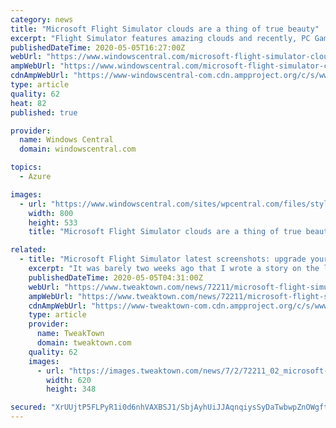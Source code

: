 ```yaml
---
category: news
title: "Microsoft Flight Simulator clouds are a thing of true beauty"
excerpt: "Flight Simulator features amazing clouds and recently, PC Gamer posted a few images of them from the game. Suffice to say, they're stunning and quite possibly the best cloud rendered in any game ever made."
publishedDateTime: 2020-05-05T16:27:00Z
webUrl: "https://www.windowscentral.com/microsoft-flight-simulator-clouds-are-thing-true-beauty"
ampWebUrl: "https://www.windowscentral.com/microsoft-flight-simulator-clouds-are-thing-true-beauty?amp"
cdnAmpWebUrl: "https://www-windowscentral-com.cdn.ampproject.org/c/s/www.windowscentral.com/microsoft-flight-simulator-clouds-are-thing-true-beauty?amp"
type: article
quality: 62
heat: 82
published: true

provider:
  name: Windows Central
  domain: windowscentral.com

topics:
  - Azure

images:
  - url: "https://www.windowscentral.com/sites/wpcentral.com/files/styles/large/public/field/image/2019/09/microsoft-flight-simulator-daher-socata-tbm-930-h.jpg?itok=JLU43Mg7"
    width: 800
    height: 533
    title: "Microsoft Flight Simulator clouds are a thing of true beauty"

related:
  - title: "Microsoft Flight Simulator latest screenshots: upgrade your PC, now!"
    excerpt: "It was barely two weeks ago that I wrote a story on the latest screenshots from Microsoft Flight Simulator looking breathtaking, but these latest screenshots just continue to play games with my heart."
    publishedDateTime: 2020-05-05T04:31:00Z
    webUrl: "https://www.tweaktown.com/news/72211/microsoft-flight-simulator-latest-screenshots-upgrade-your-pc-now/index.html"
    ampWebUrl: "https://www.tweaktown.com/news/72211/microsoft-flight-simulator-latest-screenshots-upgrade-your-pc-now/amp.html"
    cdnAmpWebUrl: "https://www-tweaktown-com.cdn.ampproject.org/c/s/www.tweaktown.com/news/72211/microsoft-flight-simulator-latest-screenshots-upgrade-your-pc-now/amp.html"
    type: article
    provider:
      name: TweakTown
      domain: tweaktown.com
    quality: 62
    images:
      - url: "https://images.tweaktown.com/news/7/2/72211_02_microsoft-flight-simulator-latest-screenshots-upgrade-your-pc-now.jpg"
        width: 620
        height: 348

secured: "XrUUjtP5FLPyR1i0d6nhVAXBSJ1/SbjAyhUiJJAqnqiysSyDaTwbwpZnOWgft82kDJe+nIr5O8GfXmwqRShEcKO1j5YR3UvPI05oYk/Use06Y3OpdFNpV/0DplVLRlykJCHqIGRAk99CYhP70hKf92PsaqroG7sXw79kDq/gUbXpqGrjZk4XUiuVLsqRbOQaXR0kiRAqDDHk6h0BwDUMQCERV1XDQX4On6fl/tkSS8Io0agFUJ9oRFtgh1XXuKsAro11E7QZwP2XuYSNUdD0jEKO9W+qACrc8m+aYca7dqVPIcjtFSyWt468Vt61gXdoH5TNgElzgzPpmDvYQCMUOc2CzkaEywsDjk96gbx7LG0ctbVeXEpGCGs7S7P3coWbCKik7xmFctLdrkcB9pLHNBmF8g5UZsvXbAuWhmSklX1Mb3EluDyP+m9Onl2O+lSMaJkKcWYImwgI+m0htig/5tiNYaMEG3ckcB0gV3G2F7w=;1Wm3mybGnP340dlsbb/F8Q=="
---
```


